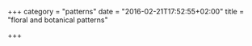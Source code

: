 +++
category = "patterns"
date = "2016-02-21T17:52:55+02:00"
title = "floral and botanical patterns"

+++
